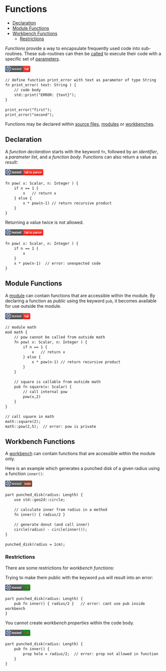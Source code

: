 # **Functions**

- [Declaration](#declaration)
- [Module Functions](#module-functions)
- [Workbench Functions](#workbench-functions)
  - [Restrictions](#restrictions)

*Functions* provide a way to encapsulate frequently used code into sub-routines.
These sub-routines can then be [called](calls.md) to execute their code with a
specific set of [parameters](parameters.md).

[![test](.test/example.png)](.test/example.log)

```µcad,example
// define function print_error with text as parameter of type String
fn print_error( text: String ) {
    // code body
    std::print("ERROR: {text}");
}

print_error("first");
print_error("second");
```

Functions may be declared within [source files](source_files.md), [modules](modules.md) or [workbenches](workbench.md).

## Declaration

A *function declaration* starts with the keyword `fn`, followed by an *identifier*,
a *parameter list*, and a *function body*.
Functions can also return a value as *result*:

[![test](.test/return.png)](.test/return.log)

```µcad,return
fn pow( x: Scalar, n: Integer ) {
    if n == 1 {
        x   // return x
    } else {
        x * pow(n-1) // return recursive product
    }
}
```

Returning a value twice is not allowed.

[![test](.test/return_twice.png)](.test/return_twice.log)

```µcad,return_twice#fail
fn pow( x: Scalar, n: Integer ) {
    if n == 1 {
        x 
    }
    x * pow(n-1)  // error: unexpected code
}
```

## Module Functions

A [module](modules.md) can contain functions that are accessible within the module.
By declaring a function as *public* using the keyword `pub`, it becomes available for
use outside the module.

[![test](.test/mod.png)](.test/mod.log)

```µcad,mod
// module math
mod math {
    // pow cannot be called from outside math
    fn pow( x: Scalar, n: Integer ) {
        if n == 1 {
            x   // return x
        } else {
            x * pow(n-1) // return recursive product
        }
    }

    // square is callable from outside math
    pub fn square(x: Scalar) {
        // call internal pow
        pow(x,2)
    }
}

// call square in math
math::square(2);
math::pow(2,5);  // error: pow is private
```

## Workbench Functions

A [workbench](workbench.md) can contain functions that are accessible within the module only.

Here is an example which generates a punched disk of a given radius using a function `inner()`:

[![test](.test/workbench_example.png)](.test/workbench_example.log)

```µcad,workbench_example#todo
part punched_disk(radius: Length) {
    use std::geo2d::circle;

    // calculate inner from radius in a method
    fn inner() { radius/2 }

    // generate donut (and call inner)
    circle(radius) - circle(inner());
}

punched_disk(radius = 1cm);
```

### Restrictions

There are some restrictions for *workbench functions*:

Trying to make them public with the keyword `pub` will result into an error:

[![test](.test/workbench_pub.png)](.test/workbench_pub.log)

```µcad,workbench_pub#fail
part punched_disk(radius: Length) {
    pub fn inner() { radius/2 }   // error: cant use pub inside workbench
}
```

You cannot create *workbench properties* within the code body.

[![test](.test/workbench_fn_prop.png)](.test/workbench_fn_prop.log)

```µcad,workbench_fn_prop#fail
part punched_disk(radius: Length) {
    pub fn inner() { 
        prop hole = radius/2;  // error: prop not allowed in function
    }
}
```
